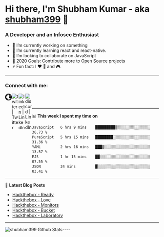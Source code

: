 # Hi there, I'm Shubham Kumar - aka [shubham399][website] 👋

### A Developer and an Infosec Enthusiast

- 🔭 I’m currently working on something
- 🌱 I’m currently learning react and react-native. 
- 👯 I’m looking to collaborate on JavaScript
- 🥅 2020 Goals: Contribute more to Open Source projects
- ⚡ Fun fact: I ❤️ 🐶 and 🎮


---
### Connect with me:

[<img align="left" alt="Website" width="22px" src="https://raw.githubusercontent.com/iconic/open-iconic/master/svg/globe.svg" />][website]
[<img align="left" alt="twitter | Twitter" width="22px" src="https://cdn.jsdelivr.net/npm/simple-icons@v3/icons/twitter.svg" />][twitter]
[<img align="left" alt="linkedin | LinkedIn" width="22px" src="https://cdn.jsdelivr.net/npm/simple-icons@v3/icons/linkedin.svg" />][linkedin]
[<img align="left" alt="discord | LinkedIn" width="22px" src="https://cdn.jsdelivr.net/npm/simple-icons@v3/icons/discord.svg" />][discord]


<br />
<br />

---
📊 **This week I spent my time on**
<!--START_SECTION:waka-->
```text
JavaScript   6 hrs 9 mins    █████████▒░░░░░░░░░░░░░░░   36.73 % 
PureScript   5 hrs 15 mins   ████████░░░░░░░░░░░░░░░░░   31.36 % 
YAML         2 hrs 16 mins   ███▒░░░░░░░░░░░░░░░░░░░░░   13.57 % 
EJS          1 hr 15 mins    ██░░░░░░░░░░░░░░░░░░░░░░░   07.55 % 
JSON         34 mins         █░░░░░░░░░░░░░░░░░░░░░░░░   03.41 % 
```
<!--END_SECTION:waka-->

---
📕 **Latest Blog Posts**
<!-- BLOG-POST-LIST:START -->
- [Hackthebox - Ready](https://f3v3r.in/htb/machines/retired/ready/)
- [Hackthebox - Love](https://f3v3r.in/htb/machines/active/love/)
- [Hackthebox - Monitors](https://f3v3r.in/htb/machines/active/monitors/)
- [Hackthebox - Bucket](https://f3v3r.in/htb/machines/retired/bucket/)
- [Hackthebox - Laboratory](https://f3v3r.in/htb/machines/retired/laboratory/)
<!-- BLOG-POST-LIST:END -->
---

<img align="left" alt="shubham399 Github Stats" src="https://github-readme-stats.vercel.app/api?username=shubham399&show_icons=true&hide_border=true&count_private=true" />
----

[website]:  https://shubhkumar.in/about/
[twitter]:  https://twitter.com/shubhkumar01/
[linkedin]: https://www.linkedin.com/in/shubham399/
[discord]:  https://discordapp.com/users/397613413301354497
